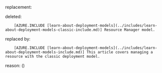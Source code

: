replacement:

deleted:

		[AZURE.INCLUDE [learn-about-deployment-models](../includes/learn-about-deployment-models-classic-include.md)] Resource Manager model.

replaced by:

		[AZURE.INCLUDE [learn-about-deployment-models](../includes/learn-about-deployment-models-include.md)] This article covers managing a resource with the classic deployment model.

reason: ()

